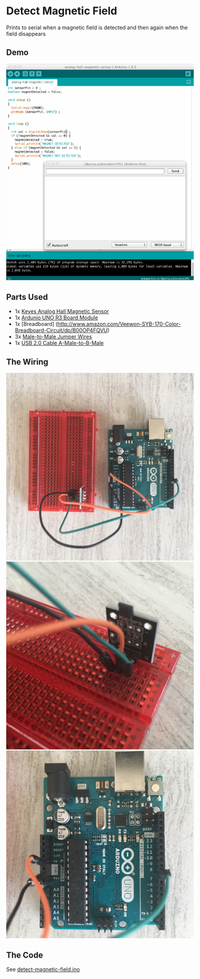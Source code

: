 # Detect Magnetic Field
Prints to serial when a magnetic field is detected and then again when the field disappears

## Demo
![Magnetic Field Detection Demo](detect-magnetic-field-example-01.gif)

## Parts Used
* 1x [Keyes Analog Hall Magnetic Sensor](http://www.amazon.com/analog-magnetic-sensor-KY-035-ARDUINO/dp/B0100A7J30)
* 1x [Ardunio UNO R3 Board Module](http://www.amazon.com/Arduino-Board-Module-ATmega328P-Blue/dp/B01A0MONA0)
* 1x [Breadboard] (http://www.amazon.com/Veewon-SYB-170-Color-Breadboard-Circuit/dp/B00OP4FQVU)
* 3x [Male-to-Male Jumper Wires](http://www.amazon.com/Phantom-YoYo-Dupont-Cable-10cm/dp/B00KOL8O6C)
* 1x [USB 2.0 Cable A-Male-to-B-Male](http://www.amazon.com/AmazonBasics-USB-2-0-Cable--Male/dp/B00NH11KIK)

## The Wiring
![Wiring Example 1](wiring-01.JPG)
![Wiring Example 2](wiring-02.JPG)
![Wiring Example 3](wiring-03.JPG)

## The Code
See [detect-magnetic-field.ino](detect-magnetic-field.ino)